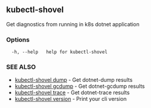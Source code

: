 ## kubectl-shovel

Get diagnostics from running in k8s dotnet application

### Options

```
  -h, --help   help for kubectl-shovel
```

### SEE ALSO

* [kubectl-shovel dump](kubectl-shovel_dump.md)	 - Get dotnet-dump results
* [kubectl-shovel gcdump](kubectl-shovel_gcdump.md)	 - Get dotnet-gcdump results
* [kubectl-shovel trace](kubectl-shovel_trace.md)	 - Get dotnet-trace results
* [kubectl-shovel version](kubectl-shovel_version.md)	 - Print your cli version

